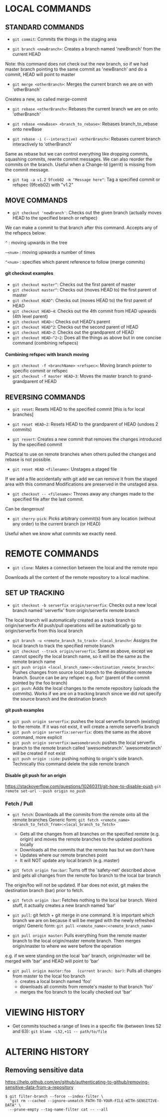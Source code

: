 # LOCAL COMMANDS

## STANDARD COMMANDS


* `git commit`: Commits the things in the staging area

* `git branch <newBranch>`: Creates a branch named 'newBranch' from the current HEAD

Note: this command does not check out the new branch, so if we had master branch pointing to the same commit as 'newBranch' and do a commit, HEAD will point to master

* `git merge <otherBranch>`: Merges the current branch we are on with 'otherBranch'

Creates a new, so called merge-commit

* `git rebase <otherBranch>`: Rebases the current branch we are on onto 'otherBranch'

* `git rebase <newBase> <branch_to_rebase>`: Rebases branch_to_rebase onto newBase

* `git rebase -i (--interactive) <otherBranch>`: Rebases current branch interactively to 'otherBranch'

Same as rebase but we can control everything like dropping commits, squashing commits, rewrite commit messages.
We can also reorder the commits on the branch.
Useful when a Change-Id (gerrit) is missing from the commit message.

* `git tag -a v1.2 9fceb02 -m "Message here"`: Tag a specified commit or refspec (9fceb02) with "v1.2"

## MOVE COMMANDS

* `git checkout 'newBranch'`: Checks out the given branch (actually moves HEAD to the specified branch or refspec)

We can make a commit to that branch after this command.
Accepts any of the refspecs below:

`^` : moving upwards in the tree

`~<num>` : moving upwards a number of times

`^<num>` : specifies which parent reference to follow (merge commits)


#### git checkout examples
* `git checkout master^`: Checks out the first parent of master
* `git checkout master^`: Checks out (moves HEAD to) the first parent of master
* `git checkout HEAD^`: Checks out (moves HEAD to) the first parent of HEAD
* `git checkout HEAD~4`: Checks out the 4th commit from HEAD upwards (4th level parent)
* `git checkout HEAD~`: Checks out HEAD's parent
* `git checkout HEAD^2`: Checks out the second parent of HEAD
* `git checkout HEAD~2`: Checks out the grandparent of HEAD
* `git checkout HEAD~^2~2`: Does all the things as above but in one concise command (combining refspecs)

#### Combining refspec with branch moving

* `git checkout -f <branchName> <refspec>`: Moving branch pointer to specific commit or refspec
* `git checkout -f master HEAD~3`: Moves the master branch to grand-grandparent of HEAD

## REVERSING COMMANDS

* `git reset`: Resets HEAD to the specified commit [this is for local branches]

* `git reset HEAD~2`: Resets HEAD to the grandparent of HEAD (undoes 2 commits)

* `git revert`: Creates a new commit that removes the changes introduced by the specified commit

Practical to use on remote branches when others pulled the changes and rebase is not possible.

* `git reset HEAD <filename>`: Unstages a staged file

If we add a file accidentally with git add <filename> we can remove it from the staged area with this command
Modifications are preserved in the unstaged area.

*  `git checkout -- <filename>`: Throws away any changes made to the specified file after the last commit.

Can be dangerous!

* `git cherry-pick`: Picks arbitrary commit(s) from any location (without any order) to the current branch (or HEAD)

Useful when we know what commits we exactly need.


# REMOTE COMMANDS

* `git clone`: Makes a connection between the local and the remote repo

Downloads all the content of the remote repository to a local machine.

## SET UP TRACKING

* `git checkout -b serverfix origin/serverfix`: Checks out a new local branch named 'serverfix' from origin/serverfix remote branch

The local branch will automatically created as a track branch to origin/serverfix
All push/pull operations will be automatically go to origin/serverfix from this local branch

* `git branch -u <remote_branch_to_track> <local_branch>`: Assigns the local branch to track the specified remote branch
* `git checkout --track origin/serverfix`: Same as above, except we cannot specify the local branch name, so it will be the same as the remote branch name
* `git push origin <local_branch_name>:<destination_remote_branch>`: Pushes changes from source local branch to the destination remote branch. Source can be any refspec e.g. foo^ (parent of the commit pointed by the foo branch)
* `git push`: Adds the local changes to the remote repository (uploads the commits). Works if we are on a tracking branch since we did not specify the source branch and the destination branch

#### git push examples
* `git push origin serverfix`: pushes the local serverfix branch (existing) to the remote. If it was not exist, it will create a remote serverfix branch
* `git push origin serverfix:serverfix`: does the same as the above command, more explicit
* `git push origin serverfix:awesomebranch`: pushes the local serverfix branch to the remote branch called 'awesomebranch'. 'awesomebranch' will be created if not exist
* `git push origin :side`: pushing nothing to origin's side branch. Technically this command delete the side remote branch

#### Disable git push for an origin
https://stackoverflow.com/questions/10260311/git-how-to-disable-push
`git remote set-url --push origin no_push`

### Fetch / Pull

* `git fetch`: Downloads all the commits from the remote onto all the remote branches
Generic form: `git fetch <remote_name> <branch_to_fetch_from>:<local_branch_to_fetch>`
  * Gets all the changes from all branches on the specified remote (e.g. origin) and moves the remote branches to the updated positions locally
  * Downloads all the commits that the remote has but we don't have
  * Updates where our remote branches point
  * It will NOT update any local branch (e.g. master)

* `git fetch origin foo:bar`: Turns off the 'safety-net' described above and gets all changes from the remote foo branch to the local bar branch

The origin/foo will not be updated.
If bar does not exist, git makes the destination branch (bar) prior to fetch.

* `git fetch origin :bar`: Fetches nothing to the local bar branch. Weird stuff, it actually creates a new branch named 'bar'

* `git pull`: git fetch + git merge in one command. It is important which branch we are on because it will be merged with the newly refreshed origin/<branch>
Generic form: `git pull <remote_name>:<remote_branch_name>`

* `git pull origin master`: Pulls everything from the remote master branch to the local origin/master remote branch. 
Then merges origin/master to where we were before the operation

e.g. if we were standing on the local 'bar' branch, origin/master will be merged with 'bar' and HEAD will point to 'bar'
* `git pull origin master:foo   (current branch: bar)`: Pulls all changes from master to the local foo branch
  * creates a local branch named 'foo'
  * downloads all commits from remote's master to that branch 'foo'
  * merges the foo branch to the locally checked out 'bar'

# VIEWING HISTORY

* Get commits touched a range of lines in a specific file (between lines 52 and 63): `git blame -L52,+11 -- path/to/file`

# ALTERING HISTORY

## Removing sensitive data
https://help.github.com/en/github/authenticating-to-github/removing-sensitive-data-from-a-repository
```
$ git filter-branch --force --index-filter \
  "git rm --cached --ignore-unmatch PATH-TO-YOUR-FILE-WITH-SENSITIVE-DATA" \
  --prune-empty --tag-name-filter cat -- --all
```